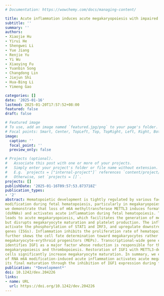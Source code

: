 ```yaml
---
# Documentation: https://wowchemy.com/docs/managing-content/

title: Acute inflammation induces acute megakaryopoiesis with impaired platelet production during fetal hematopoiesis
subtitle: ''
summary: ''
authors:
- Xiaojie Hu
- Yirui He
- Shengwei Li
- Yue Jiang
- Renjie Yu
- Yi Wu
- Xiaoying Fu
- Yuanbin Song
- Changdong Lin
- Jiejun Shi
- Hua-Bing Li
- Yimeng Gao

categories: []
date: '2025-01-16'
lastmod: 2025-01-20T17:57:52+08:00
featured: false
draft: false

# Featured image
# To use, add an image named `featured.jpg/png` to your page's folder.
# Focal points: Smart, Center, TopLeft, Top, TopRight, Left, Right, BottomLeft, Bottom, BottomRight.
image:
  caption: ''
  focal_point: ''
  preview_only: false

# Projects (optional).
#   Associate this post with one or more of your projects.
#   Simply enter your project's folder or file name without extension.
#   E.g. `projects = ["internal-project"]` references `content/project/deep-learning/index.md`.
#   Otherwise, set `projects = []`.
projects: []
publishDate: '2025-01-16T09:57:53.873718Z'
publication_types:
- '2'
abstract: Hematopoietic development is tightly regulated by various factors. The role of RNA m6A 
modification during fetal hematopoiesis, particularly in megakaryopoiesis, remains unclear. Here, 
we demonstrate that loss of m6A methyltransferase METTL3 induces formation of double-stranded RNAs 
(dsRNAs) and activates acute inflammation during fetal hematopoiesis. This dsRNA-mediated inflammation
leads to acute megakaryopoiesis, which facilitates the generation of megakaryocyte progenitors (MkP)
but disrupts megakaryocyte maturation and platelet production. The inflammation and immune response
activate the phosphorylation of STAT1 and IRF3, and upregulate downstream interferon-stimulated
genes (ISGs). Inflammation inhibits the proliferation rate of hematopoietic progenitors and 
further skews the cell fate determination toward megakaryocytes rather than erythroid from 
megakaryocyte-erythroid progenitors (MEPs). Transcriptional-wide gene expression analysis 
identifies IGF1 as a major factor whose reduction is responsible for the inhibition of 
megakaryopoiesis and thrombopoiesis. Restoration of IGF1 with METTL3-deficient hematopoietic 
cells significantly increase megakaryocyte maturation. In summary, we elucidate that the loss 
of RNA m6A modification-induced acute inflammation activates acute megakaryopoiesis but impairs 
its final maturation through the inhibition of IGF1 expression during fetal hematopoiesis.
publication: '*Development*'
doi: 10.1242/dev.204226
links:
- name: URL
  url: https://doi.org/10.1242/dev.204226
---
```

